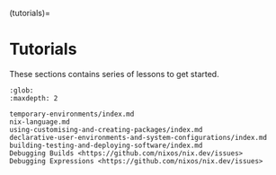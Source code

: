 (tutorials)=
# Tutorials

These sections contains series of lessons to get started.

```{toctree}
:glob:
:maxdepth: 2

temporary-environments/index.md
nix-language.md
using-customising-and-creating-packages/index.md
declarative-user-environments-and-system-configurations/index.md
building-testing-and-deploying-software/index.md
Debugging Builds <https://github.com/nixos/nix.dev/issues>
Debugging Expressions <https://github.com/nixos/nix.dev/issues>
```
